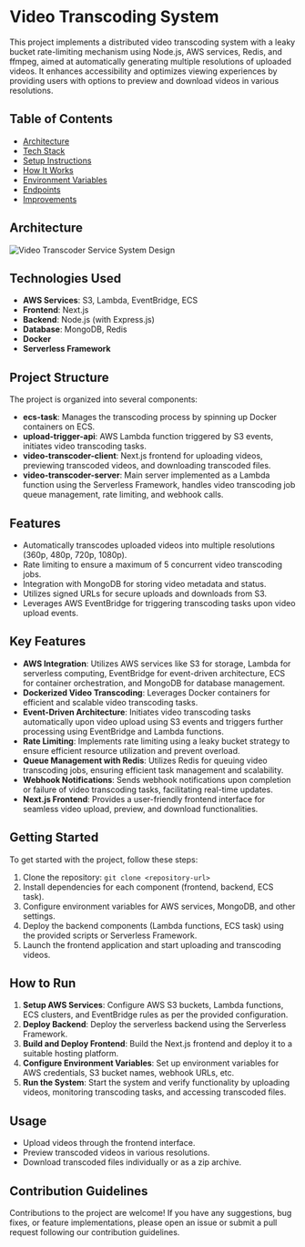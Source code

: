 # Video Transcoding System

This project implements a distributed video transcoding system with a leaky bucket rate-limiting mechanism using Node.js, AWS services, Redis, and ffmpeg, aimed at automatically generating multiple resolutions of uploaded videos. It enhances accessibility and optimizes viewing experiences by providing users with options to preview and download videos in various resolutions.



## Table of Contents
- [Architecture](#architecture)
- [Tech Stack](#tech-stack)
- [Setup Instructions](#setup-instructions)
- [How It Works](#how-it-works)
- [Environment Variables](#environment-variables)
- [Endpoints](#endpoints)
- [Improvements](#improvements)


## Architecture

![Video Transcoder Service System Design](https://github.com/user-attachments/assets/14cbd7d1-3a13-4f71-a768-37f2d6d380e9)





## Technologies Used

- **AWS Services**: S3, Lambda, EventBridge, ECS
- **Frontend**: Next.js
- **Backend**: Node.js (with Express.js)
- **Database**: MongoDB, Redis
- **Docker**
- **Serverless Framework**

## Project Structure

The project is organized into several components:

- **ecs-task**: Manages the transcoding process by spinning up Docker containers on ECS.
- **upload-trigger-api**: AWS Lambda function triggered by S3 events, initiates video transcoding tasks.
- **video-transcoder-client**: Next.js frontend for uploading videos, previewing transcoded videos, and downloading transcoded files.
- **video-transcoder-server**: Main server implemented as a Lambda function using the Serverless Framework, handles video transcoding job queue management, rate limiting, and webhook calls.

## Features

- Automatically transcodes uploaded videos into multiple resolutions (360p, 480p, 720p, 1080p).
- Rate limiting to ensure a maximum of 5 concurrent video transcoding jobs.
- Integration with MongoDB for storing video metadata and status.
- Utilizes signed URLs for secure uploads and downloads from S3.
- Leverages AWS EventBridge for triggering transcoding tasks upon video upload events.

## Key Features
- **AWS Integration**: Utilizes AWS services like S3 for storage, Lambda for serverless computing, EventBridge for event-driven architecture, ECS for container orchestration, and MongoDB for database management.
- **Dockerized Video Transcoding**: Leverages Docker containers for efficient and scalable video transcoding tasks.
- **Event-Driven Architecture**: Initiates video transcoding tasks automatically upon video upload using S3 events and triggers further processing using EventBridge and Lambda functions.
- **Rate Limiting**: Implements rate limiting using a leaky bucket strategy to ensure efficient resource utilization and prevent overload.
- **Queue Management with Redis**: Utilizes Redis for queuing video transcoding jobs, ensuring efficient task management and scalability.
- **Webhook Notifications**: Sends webhook notifications upon completion or failure of video transcoding tasks, facilitating real-time updates.
- **Next.js Frontend**: Provides a user-friendly frontend interface for seamless video upload, preview, and download functionalities.

## Getting Started

To get started with the project, follow these steps:

1. Clone the repository: `git clone <repository-url>`
2. Install dependencies for each component (frontend, backend, ECS task).
3. Configure environment variables for AWS services, MongoDB, and other settings.
4. Deploy the backend components (Lambda functions, ECS task) using the provided scripts or Serverless Framework.
5. Launch the frontend application and start uploading and transcoding videos.

## How to Run
1. **Setup AWS Services**: Configure AWS S3 buckets, Lambda functions, ECS clusters, and EventBridge rules as per the provided configuration.
2. **Deploy Backend**: Deploy the serverless backend using the Serverless Framework.
3. **Build and Deploy Frontend**: Build the Next.js frontend and deploy it to a suitable hosting platform.
4. **Configure Environment Variables**: Set up environment variables for AWS credentials, S3 bucket names, webhook URLs, etc.
5. **Run the System**: Start the system and verify functionality by uploading videos, monitoring transcoding tasks, and accessing transcoded files.

## Usage

- Upload videos through the frontend interface.
- Preview transcoded videos in various resolutions.
- Download transcoded files individually or as a zip archive.

## Contribution Guidelines

Contributions to the project are welcome! If you have any suggestions, bug fixes, or feature implementations, please open an issue or submit a pull request following our contribution guidelines.
<!-- 
## License

This project is licensed under the [MIT License](LICENSE). -->
